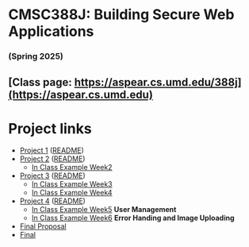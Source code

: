 # CMSC388J: Building Secure Web Applications
### (Spring 2025)

## [Class page: https://aspear.cs.umd.edu/388j](https://aspear.cs.umd.edu)

# Project links
 - [Project 1](https://classroom.github.com/a/9aR_ryE1) ([README](projects/project01.md))
 - [Project 2](https://classroom.github.com/a/KcyDDQ8l) ([README](projects/project02.md))
   - [In Class Example Week2](inclass/week2)
 - [Project 3](https://classroom.github.com/a/IR2jcSd1) ([README](projects/project03.md))
   - [In Class Example Week3](inclass/week3)
   - [In Class Example Week4](inclass/week4)
 - [Project 4](https://classroom.github.com/a/xkNDvmYJ) ([README](projects/project04.md))
   - [In Class Example Week5](inclass/week5) **User Management**
   - [In Class Example Week6](inclass/week6) **Error Handing and Image Uploading**
 - [Final Proposal](projects/final.md)
 - [Final](projects/howtosubmit.md)